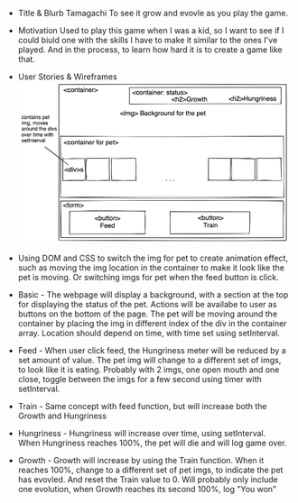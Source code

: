   * Title & Blurb
    Tamagachi
    To see it grow and evovle as you play the game.
  
  * Motivation
    Used to play this game when I was a kid, so I want to see if I could biuld one with the skills I have to make it similar to the ones I've played. And in the process, to learn how hard it is to create a game like that.
  
  * User Stories & Wireframes
  ![wireframe 1](./assets/project1_wireframe1.png)
  * Using DOM and CSS to switch the img for pet to create animation effect, such as moving the img location in the container to make it look like the pet is moving. Or switching imgs for pet when the feed button is click.

  * Basic - 
    The webpage will display a background, with a section at the top for displaying the status of the pet.
    Actions will be availabe to user as buttons on the bottom of the page.
    The pet will be moving around the container by placing the img in different index of the div in the container array. Location should depend on time, with time set using setInterval.
  
  * Feed - 
    When user click feed, the Hungriness meter will be reduced by a set amount of value.
    The pet img will change to a different set of imgs, to look like it is eating. Probably with 2 imgs, one open mouth and one close, toggle between the imgs for a few second using timer with setInterval.

  * Train - 
   Same concept with feed function, but will increase both the Growth and Hungriness

  * Hungriness - 
    Hungriness will increase over time, using setInterval. When Hungriness reaches 100%, the pet will die and will log game over.

  * Growth - 
    Growth will increase by using the Train function. When it reaches 100%, change to a different set of pet imgs, to indicate the pet has evovled. And reset the Train value to 0. Will probably only include one evolution, when Growth reaches its second 100%, log "You won"